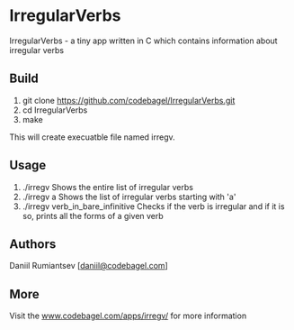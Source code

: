 # IrregularVerbs
IrregularVerbs - a tiny app written in C which contains information about irregular verbs
## Build
1. git clone https://github.com/codebagel/IrregularVerbs.git
2. cd IrregularVerbs
3. make

This will create execuatble file named irregv.
## Usage
1. ./irregv
Shows the entire list of irregular verbs
2. ./irregv a
Shows the list of irregular verbs starting with 'a'
3. ./irregv verb_in_bare_infinitive
Checks if the verb is irregular and if it is so, prints all the forms of a given verb
## Authors
Daniil Rumiantsev [daniil@codebagel.com]
## More
Visit the www.codebagel.com/apps/irregv/ for more information

